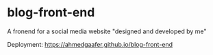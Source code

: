 # blog-front-end
 
A fronend for a social media website "designed and developed by me"


Deployment: https://ahmedgaafer.github.io/blog-front-end
